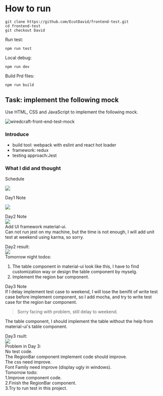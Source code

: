 # How to run    
```
git clone https://github.com/EcutDavid/frontend-test.git    
cd frontend-test   
git checkout David  
```  
Run test:
```
npm run test
```
Local debug:  
```
npm run dev
```

Build Prd files:
```
npm run build
```

## Task: implement the following mock

Use HTML, CSS and JavaScript to implement the following mock.

![wiredcraft-front-end-test-mock](https://cldup.com/QNw9nUVmcN-2000x2000.png)

### Introduce

* build tool: webpack with eslint and react hot loader   
* framework: redux    
* testing approach:Jest
     
### What I did and thought       

Schedule    

![](https://cloud.githubusercontent.com/assets/10692276/9996537/fa331cdc-60b9-11e5-8b35-fe86898e37a3.png)

Day1 Note    

![](https://cloud.githubusercontent.com/assets/10692276/9997354/5bdd519c-60be-11e5-99b1-eede762ec681.png)   

Day2 Note   
![](https://cloud.githubusercontent.com/assets/10692276/10018332/68c1dea0-6168-11e5-8ec5-406c37016c46.png)  
Add UI framework material-ui.  
Can not run jest on my machine, but the time is not enough, I will add unit test at weekend using karma, so sorry. 

Day2 result:   
![](https://cloud.githubusercontent.com/assets/10692276/10022602/4b91dff2-6180-11e5-8be1-01a1fc2b93d4.png)  
Tomorrow night todos:     
1. The table component in material-ui look like this, I have to find customization way or design the table component by myselg.     
2. Implement the region bar component.

Day3 Note   
If I delay implement test case to weekend, I will lose the benifit of write test case before implement component, so I add mocha, and try to write test case for the region bar component.   
> Sorry facing with problem, still delay to weekend.    


The table component, I should implement the table without the help from material-ui's table component.

Day3 rsult:   
![](https://cloud.githubusercontent.com/assets/10692276/10049388/dfa85404-6249-11e5-9d1c-459f89264bda.png)   
Problem in Day 3:    
No test code.   
The RegionBar component implement code should improve.    
The css need improve.   
Font Family need improve (display ugly in windows).     
Tomorrow todo:     
1.Improve component code.     
2.Finish the RegionBar component.     
3.Try to run test in this project.    
 
